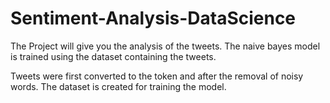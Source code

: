 # Sentiment-Analysis-DataScience
The Project will give you the analysis of the tweets. The naive bayes model is trained using the dataset containing the tweets.

Tweets were first converted to the token and after the removal of noisy words. The dataset is created for training the model.
